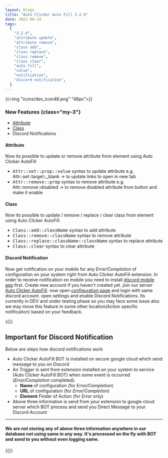 ```yaml
---
layout: blogs
title: "Auto Clicker Auto Fill 3.2.9"
date: 2021-06-14
tags:
  [
    "3.2.9",
    "attribute update",
    "attribute remove",
    "class add",
    "class replace",
    "class remove",
    "class clear",
    "auto fill",
    "value",
    "notification",
    "discord notification",
  ]
---
```


{{<img "icons/dev_icon48.png" "48px">}}


### New Features {class="my-3"}

- [Attribute](https://getautoclicker.com/docs/3.x/action/value/#attribute)
- [Class](https://getautoclicker.com/docs/3.x/action/value/#class)
- Discord Notifications

#### Attribute
Now its possible to update or remove attribute from element using Auto Clicker AutoFill
- <kbd>Attr::set::prop::value</kbd> syntax to update attribute e.g. Attr::set::target::_blank -> to update links to open in new tab 
- <kbd>Attr::remove::prop</kbd> syntax to remove attribute e.g. Attr::remove::disabled -> to remove disabled attribute from button and make it enable

#### Class
Now its possible to update / remove / replace / clear class from element using Auto Clicker AutoFill
- <kbd>Class::add::className</kbd> syntax to add attribute
- <kbd>Class::remove::className</kbd> syntax to remove attribute
- <kbd>Class::replace::className::className</kbd> syntax to replace attribute
- <kbd>Class::clear</kbd> syntax to clear attribute

#### Discord Notification
Now get notification on your mobile for any *Error/Completion* of configuration on your system right from Auto Clicker AutoFill extension. In order to receive notification on mobile you need to install [discord mobile app](https://discord.com/download) first. Create new account if you haven't created yet. join our server [Auto Clicker AutoFill](https://discord.gg/hArVQns). now open [configuration page](https://dev.getautoclicker.com/) and login with same discord account. open settings and enable Discord Notifications. Its currently in DEV and under testing phase so you may face some issue also we may move this feature in some other location(Action specific notification) based on your feedback.

{{<callout danger>}}
## Important for Discord Notification
Below are steps how discord notifications work
- Auto Clicker AutoFill BOT is installed on secure google cloud which send message to you on Discord
- An Trigger is sent from extension installed on your system to service (Auto Clicker AutoFill BOT) when some event is occurred (*Error/Completion* completed).
    - **Name** of configuration (for *Error/Completion*)
    - **URL** of configuration (for *Error/Completion*)
    - **Element** Finder of Action (for *Error* only)
- Above three information is send from your extension to google cloud server which BOT process and send you Direct Message to your Discord Account
<hr/>

#### We are not storing any of above three information anywhere in our database not using same in any way. It's processed on the fly with BOT and send to you without even logging same.

{{</callout>}}